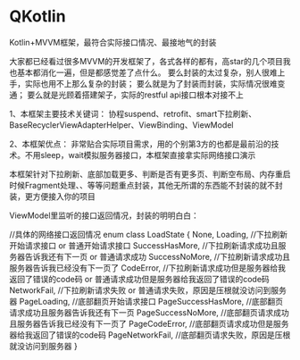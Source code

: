# QKotlin

Kotlin+MVVM框架，最符合实际接口情况、最接地气的封装

大家都已经看过很多MVVM的开发框架了，各式各样的都有，高star的几个项目我也基本都消化一遍，但是都感觉差了点什么。
要么封装的太过复杂，别人很难上手，实际也用不上那么复杂的封装；
要么就是为了封装而封装，实际情况很难变通；
要么就是光顾着搭建架子，实际的restful api接口根本对接不上

1、本框架主要技术关键词：
协程suspend、retrofit、smart下拉刷新、BaseRecyclerViewAdapterHelper、ViewBinding、ViewModel

2、本框架优点：
非常贴合实际项目需求，用的个别第3方的也都是最前沿的技术。不用sleep，wait模拟服务器接口，本框架直接拿实际网络接口演示

本框架针对下拉刷新、底部加载更多、判断是否有更多页、判断空布局、内存重启时候Fragment处理、、等等问题重点封装，其他无所谓的东西能不封装的就不封装，更方便接入你的项目

ViewModel里监听的接口返回情况，封装的明明白白：

//具体的网络接口返回情况
enum class LoadState {
    None,
    Loading, //下拉刷新开始请求接口 or 普通开始请求接口
    SuccessHasMore, //下拉刷新请求成功且服务器告诉我还有下一页 or 普通请求成功
    SuccessNoMore,  //下拉刷新请求成功且服务器告诉我已经没有下一页了
    CodeError, //下拉刷新请求成功但是服务器给我返回了错误的code码 or 普通请求成功但是服务器给我返回了错误的code码
    NetworkFail, //下拉刷新请求失败 or 普通请求失败，原因是压根就没访问到服务器
    PageLoading,  //底部翻页开始请求接口
    PageSuccessHasMore, //底部翻页请求成功且服务器告诉我还有下一页
    PageSuccessNoMore, //底部翻页请求成功且服务器告诉我已经没有下一页了
    PageCodeError, //底部翻页请求成功但是服务器给我返回了错误的code码
    PageNetworkFail, //底部翻页请求失败，原因是压根就没访问到服务器
}